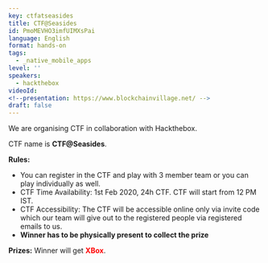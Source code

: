 ```yaml
---
key: ctfatseasides
title: CTF@Seasides
id: PmoMEVHO3imfUIMXsPai
language: English
format: hands-on
tags:
  - _native_mobile_apps
level: ''
speakers:
  - hackthebox
videoId: 
<!--presentation: https://www.blockchainvillage.net/ -->
draft: false
---
```

We are organising CTF in collaboration with Hackthebox.

CTF name is <b>CTF@Seasides</b>.

<b>Rules:</b> 
<ul>
<li>You can register in the CTF and play with 3 member team or you can play individually as well.</li>
<li>CTF Time Availability: 1st Feb 2020, 24h CTF. CTF will start from 12 PM IST.</li>
<li>CTF Accessibility: The CTF will be accessible online only via invite code which our team will give out to the registered people via registered emails to us.</li>
<li><b>Winner has to be physically present to collect the prize</b></li>
</ul>


<b>Prizes:</b> Winner will get <b><font color="red">XBox</font></b>.
<!--
<a align="center" class="btn primary" target="_blank" rel="noopener" href="https://docs.google.com/forms/d/1hCFEtGcU8UaBJCg4heiwzwNYTtRFEGDUUHfUf78US5w">Register</a>
-->